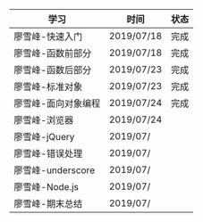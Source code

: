 | 学习              | 时间       | 状态 |
| ----------------- | ---------- | ---- |
| 廖雪峰-快速入门   | 2019/07/18 | 完成 |
| 廖雪峰-函数前部分 | 2019/07/18 | 完成 |
| 廖雪峰-函数后部分 | 2019/07/23 | 完成 |
| 廖雪峰-标准对象 | 2019/07/23 | 完成 |
| 廖雪峰-面向对象编程 | 2019/07/24 | 完成 |
| 廖雪峰-浏览器 | 2019/07/24 |  |
| 廖雪峰-jQuery | 2019/07/ |  |
| 廖雪峰-错误处理 | 2019/07/ |  |
| 廖雪峰-underscore | 2019/07/ |  |
| 廖雪峰-Node.js | 2019/07/ |  |
| 廖雪峰-期末总结 | 2019/07/ |  |
